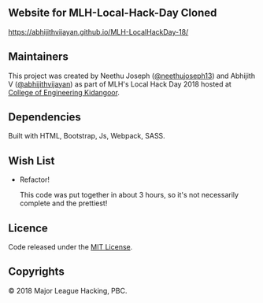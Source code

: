 
## Website for MLH-Local-Hack-Day Cloned

https://abhijithvijayan.github.io/MLH-LocalHackDay-18/

## Maintainers

This project was created by Neethu Joseph ([@neethujoseph13](https://github.com/neethujoseph13/)) and Abhijith V ([@abhijithvijayan](https://github.com/abhijithvijayan/)) as part of MLH's Local Hack Day 2018 hosted at [College of Engineering Kidangoor](https://localhackday.mlh.io/lhd-2018/events/1048-college-of-engineering-kidangoor).

## Dependencies

Built with HTML, Bootstrap, Js, Webpack, SASS.

## Wish List

- Refactor!

    This code was put together in about 3 hours, so it's not necessarily complete and the prettiest! 

## Licence
Code released under the [MIT License](LICENSE.md).

## Copyrights

© 2018 Major League Hacking, PBC.